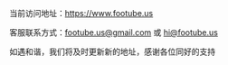 当前访问地址：https://www.footube.us

客服联系方式：footube.us@gmail.com 或 hi@footube.us

如遇和谐，我们将及时更新新的地址，感谢各位同好的支持
